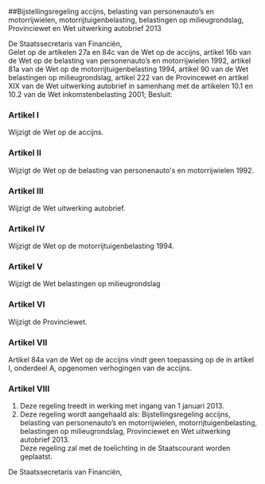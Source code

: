 <meta http-equiv='Content-Type' content='text/html; charset=utf-8' />

##Bijstellingsregeling accijns, belasting van personenauto’s en motorrijwielen, motorrijtuigenbelasting, belastingen op milieugrondslag, Provinciewet en Wet uitwerking autobrief 2013

De Staatssecretaris van Financiën,  
Gelet op de artikelen 27a en 84c van de Wet op de accijns, artikel 16b van de Wet op de belasting van personenauto’s en motorrijwielen 1992, artikel 81a van de Wet op de motorrijtuigenbelasting 1994, artikel 90 van de Wet belastingen op milieugrondslag, artikel 222 van de Provincewet en artikel XIX van de Wet uitwerking autobrief in samenhang met de artikelen 10.1 en 10.2 van de Wet inkomstenbelasting 2001;
Besluit:    

### Artikel  I  

Wijzigt de Wet op de accijns. 

### Artikel  II  

Wijzigt de Wet op de belasting van personenauto's en motorrijwielen 1992. 

### Artikel  III  

Wijzigt de Wet uitwerking autobrief. 

### Artikel  IV  

Wijzigt de Wet op de motorrijtuigenbelasting 1994. 

### Artikel  V  

Wijzigt de Wet belastingen op milieugrondslag 

### Artikel  VI  

Wijzigt de Provinciewet. 

### Artikel  VII  

Artikel 84a van de Wet op de accijns vindt geen toepassing op de in artikel I, onderdeel A, opgenomen verhogingen van de accijns. 

### Artikel  VIII  

1.  Deze regeling treedt in werking met ingang van 1 januari 2013.   
2.  Deze regeling wordt aangehaald als: Bijstellingsregeling accijns, belasting van personenauto’s en motorrijwielen, motorrijtuigenbelasting, belastingen op milieugrondslag, Provinciewet en Wet uitwerking autobrief 2013.  
Deze regeling zal met de toelichting in de Staatscourant worden geplaatst.  

De 
Staatssecretaris van Financiën,    
